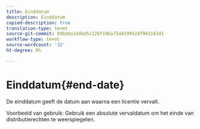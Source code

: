 ```yaml
---
title: Einddatum
description: Einddatum
copied-description: true
translation-type: tm+mt
source-git-commit: 89bdda1d4bd5c126f19ba75a819942df901183d1
workflow-type: tm+mt
source-wordcount: '32'
ht-degree: 0%

---
```



# Einddatum{#end-date}

De einddatum geeft de datum aan waarna een licentie vervalt.

Voorbeeld van gebruik: Gebruik een absolute vervaldatum om het einde van distributierechten te weerspiegelen.
